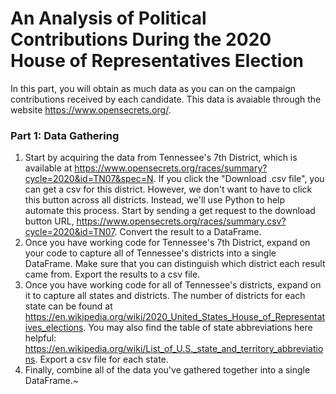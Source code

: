 # An Analysis of Political Contributions During the 2020 House of Representatives Election

In this part, you will obtain as much data as you can on the campaign contributions received by each candidate. This data is avaiable through the website https://www.opensecrets.org/.

### Part 1: Data Gathering
1. Start by acquiring the data from Tennessee's 7th District, which is available at https://www.opensecrets.org/races/summary?cycle=2020&id=TN07&spec=N. If you click the "Download .csv file", you can get a csv for this district. However, we don't want to have to click this button across all districts. Instead, we'll use Python to help automate this process. Start by sending a get request to the download button URL, https://www.opensecrets.org/races/summary.csv?cycle=2020&id=TN07. Convert the result to a DataFrame.
2. Once you have working code for Tennessee's 7th District, expand on your code to capture all of Tennessee's districts into a single DataFrame. Make sure that you can distinguish which district each result came from. Export the results to a csv file.
3. Once you have working code for all of Tennessee's districts, expand on it to capture all states and districts. The number of districts for each state can be found at https://en.wikipedia.org/wiki/2020_United_States_House_of_Representatives_elections. You may also find the table of state abbreviations here helpful: https://en.wikipedia.org/wiki/List_of_U.S._state_and_territory_abbreviations. Export a csv file for each state.
4. Finally, combine all of the data you've gathered together into a single DataFrame.~